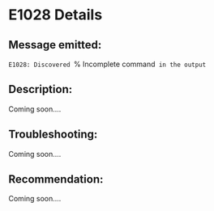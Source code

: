 # E1028 Details

## Message emitted:

`E1028: Discovered `% Incomplete command` in the output`

## Description:

Coming soon....

## Troubleshooting:

Coming soon....

## Recommendation:

Coming soon....